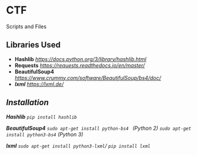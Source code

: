 # CTF
Scripts and Files


## Libraries Used
*	<strong>Hashlib</strong>						<i>https://docs.python.org/3/library/hashlib.html</i>
*	<strong>Requests</strong>						<i>https://requests.readthedocs.io/en/master/</i>
*	<strong>BeautifulSoup4</strong>			<i>https://www.crummy.com/software/BeautifulSoup/bs4/doc/<i>
* <strong>lxml</strong>								<i>https://lxml.de/ </i>

<h2>Installation</h2>

**Hashlib**
```pip install hashlib ```

**BeautifulSoup4**
```sudo apt-get install python-bs4 ``` (Python 2)
```sudo apt-get install python3-bs4``` (Python 3)


**lxml**
```sudo apt-get install python3-lxml```/
```pip install lxml```


